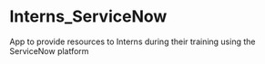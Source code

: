 # Interns_ServiceNow
App to provide resources to Interns during their training using the ServiceNow platform

